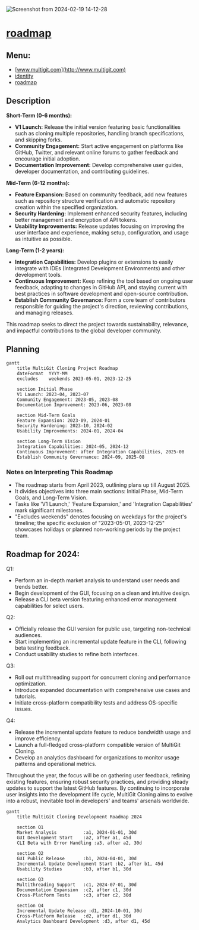 ![Screenshot from 2024-02-19 14-12-28](https://github.com/multigit-com/python/assets/5669657/3bf51648-2967-455d-ba38-9cd1967765be)

# [roadmap](http://roadmap.multigit.com)

## Menu:

+ [www.multigit.com](http://www.multigit.com)
+ [identity](http://identity.multigit.com)
+ [roadmap](http://roadmap.multigit.com)



## Description

**Short-Term (0-6 months):**
- **V1 Launch:** Release the initial version featuring basic functionalities such as cloning multiple repositories, handling branch specifications, and skipping forks.
- **Community Engagement:** Start active engagement on platforms like GitHub, Twitter, and relevant online forums to gather feedback and encourage initial adoption.
- **Documentation Improvement:** Develop comprehensive user guides, developer documentation, and contributing guidelines.

**Mid-Term (6-12 months):**
- **Feature Expansion:** Based on community feedback, add new features such as repository structure verification and automatic repository creation within the specified organization.
- **Security Hardening:** Implement enhanced security features, including better management and encryption of API tokens.
- **Usability Improvements:** Release updates focusing on improving the user interface and experience, making setup, configuration, and usage as intuitive as possible.

**Long-Term (1-2 years):**
- **Integration Capabilities:** Develop plugins or extensions to easily integrate with IDEs (Integrated Development Environments) and other development tools.
- **Continuous Improvement:** Keep refining the tool based on ongoing user feedback, adapting to changes in GitHub API, and staying current with best practices in software development and open-source contribution.
- **Establish Community Governance:** Form a core team of contributors responsible for guiding the project's direction, reviewing contributions, and managing releases.

This roadmap seeks to direct the project towards sustainability, relevance, and impactful contributions to the global developer community.

## Planning

```mermaid
gantt
    title MultiGit Cloning Project Roadmap
    dateFormat  YYYY-MM
    excludes    weekends 2023-05-01, 2023-12-25

    section Initial Phase
    V1 Launch: 2023-04, 2023-07
    Community Engagement: 2023-05, 2023-08
    Documentation Improvement: 2023-06, 2023-08

    section Mid-Term Goals
    Feature Expansion: 2023-09, 2024-01
    Security Hardening: 2023-10, 2024-02
    Usability Improvements: 2024-01, 2024-04

    section Long-Term Vision
    Integration Capabilities: 2024-05, 2024-12
    Continuous Improvement: after Integration Capabilities, 2025-08
    Establish Community Governance: 2024-09, 2025-08
```

### Notes on Interpreting This Roadmap
- The roadmap starts from April 2023, outlining plans up till August 2025.
- It divides objectives into three main sections: Initial Phase, Mid-Term Goals, and Long-Term Vision.
- Tasks like 'V1 Launch,' 'Feature Expansion,' and 'Integration Capabilities' mark significant milestones.
- "Excludes weekends" denotes focusing on weekdays for the project's timeline; the specific exclusion of "2023-05-01, 2023-12-25" showcases holidays or planned non-working periods by the project team.




## Roadmap for 2024:

Q1:
- Perform an in-depth market analysis to understand user needs and trends better.
- Begin development of the GUI, focusing on a clean and intuitive design.
- Release a CLI beta version featuring enhanced error management capabilities for select users.

Q2:
- Officially release the GUI version for public use, targeting non-technical audiences.
- Start implementing an incremental update feature in the CLI, following beta testing feedback.
- Conduct usability studies to refine both interfaces.

Q3:
- Roll out multithreading support for concurrent cloning and performance optimization.
- Introduce expanded documentation with comprehensive use cases and tutorials.
- Initiate cross-platform compatibility tests and address OS-specific issues.

Q4:
- Release the incremental update feature to reduce bandwidth usage and improve efficiency.
- Launch a full-fledged cross-platform compatible version of MultiGit Cloning.
- Develop an analytics dashboard for organizations to monitor usage patterns and operational metrics.

Throughout the year, the focus will be on gathering user feedback, refining existing features, ensuring robust security practices, and providing steady updates to support the latest GitHub features. By continuing to incorporate user insights into the development life cycle, MultiGit Cloning aims to evolve into a robust, inevitable tool in developers' and teams' arsenals worldwide.


```mermaid
gantt
    title MultiGit Cloning Development Roadmap 2024

    section Q1
    Market Analysis          :a1, 2024-01-01, 30d
    GUI Development Start    :a2, after a1, 45d
    CLI Beta with Error Handling :a3, after a2, 30d

    section Q2
    GUI Public Release       :b1, 2024-04-01, 30d
    Incremental Update Development Start :b2, after b1, 45d
    Usability Studies        :b3, after b1, 30d

    section Q3
    Multithreading Support   :c1, 2024-07-01, 30d
    Documentation Expansion  :c2, after c1, 30d
    Cross-Platform Tests     :c3, after c2, 30d

    section Q4
    Incremental Update Release :d1, 2024-10-01, 30d
    Cross-Platform Release   :d2, after d1, 30d
    Analytics Dashboard Development :d3, after d1, 45d
```
